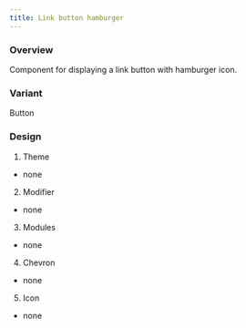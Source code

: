 ```yaml
---
title: Link button hamburger
---
```

### Overview
  Component for displaying a link button with hamburger icon. 
### Variant
  Button 
### Design
1. Theme
 * none
2. Modifier
 * none
3. Modules
 * none
4. Chevron
 * none
5. Icon
 * none
